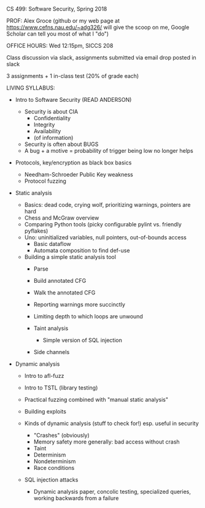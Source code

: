 CS 499: Software Security, Spring 2018

PROF: Alex Groce (github or my web page at https://www.cefns.nau.edu/~adg326/ will give the scoop on me, Google Scholar can tell you most of what I "do")

OFFICE HOURS:  Wed 12:15pm, SICCS 208

Class discussion via slack, assignments submitted via email drop posted in slack

3 assignments + 1 in-class test (20% of grade each)

LIVING SYLLABUS:

- Intro to Software Security (READ ANDERSON)
  - Security is about CIA
      - Confidentiality
      - Integrity
      - Availability
    - (of information)
  - Security is often about BUGS
  - A bug + a motive = probability of trigger being low no longer helps
- Protocols, key/encryption as black box basics
  - Needham-Schroeder Public Key weakness
  - Protocol fuzzing
- Static analysis
  - Basics: dead code, crying wolf, prioritizing warnings, pointers are hard
  - Chess and McGraw overview
  - Comparing Python tools (picky configurable pylint vs. friendly pyflakes)
  - Uno:  uninitialized variables, null pointers, out-of-bounds access
    - Basic dataflow
    - Automata composition to find def-use
  - Building a simple static analysis tool
    - Parse
    - Build annotated CFG
    - Walk the annotated CFG
    
    - Reporting warnings more succinctly
    - Limiting depth to which loops are unwound
    
    - Taint analysis
      - Simple version of SQL injection
    - Side channels

- Dynamic analysis
  - Intro to afl-fuzz
  - Intro to TSTL (library testing)

  - Practical fuzzing combined with "manual static analysis"

  - Building exploits

  - Kinds of dynamic analysis (stuff to check for!) esp. useful in security
    - "Crashes" (obviously)
    - Memory safety more generally:  bad access without crash
    - Taint
    - Determinism
    - Nondeterminism
    - Race conditions

  - SQL injection attacks
    - Dynamic analysis paper, concolic testing, specialized queries,
  working backwards from a failure 
